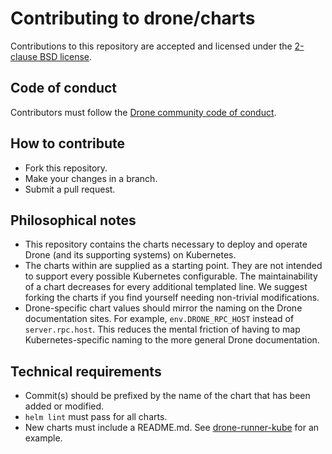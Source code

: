 # Contributing to drone/charts

Contributions to this repository are accepted and licensed under the [2-clause BSD license](LICENSE).

## Code of conduct

Contributors must follow the [Drone community code of conduct](CODE_OF_CONDUCT.md).

## How to contribute

* Fork this repository.
* Make your changes in a branch.
* Submit a pull request.

## Philosophical notes

* This repository contains the charts necessary to deploy and operate Drone (and its supporting systems) on Kubernetes.
* The charts within are supplied as a starting point. They are not intended to support every possible Kubernetes configurable. The maintainability of a chart decreases for every additional templated line. We suggest forking the charts if you find yourself needing non-trivial modifications.
* Drone-specific chart values should mirror the naming on the Drone documentation sites. For example, `env.DRONE_RPC_HOST` instead of `server.rpc.host`. This reduces the mental friction of having to map Kubernetes-specific naming to the more general Drone documentation.

## Technical requirements

* Commit(s) should be prefixed by the name of the chart that has been added or modified.
* `helm lint` must pass for all charts.
* New charts must include a README.md. See [drone-runner-kube](charts/drone-runner-kube/README.md) for an example.  
